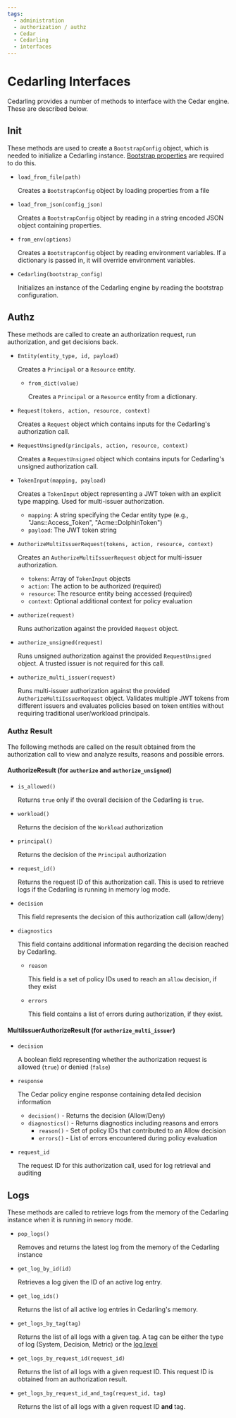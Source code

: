 ```yaml
---
tags:
  - administration
  - authorization / authz
  - Cedar
  - Cedarling
  - interfaces
---
```


# Cedarling Interfaces

Cedarling provides a number of methods to interface with the Cedar engine. 
These are described below.

## Init

These methods are used to create a `BootstrapConfig` object, which is needed to initialize a Cedarling instance. [Bootstrap properties](./cedarling-properties.md) are required to do this.

- `load_from_file(path)`
  
    Creates a `BootstrapConfig` object by loading properties from a file 

- `load_from_json(config_json)`

    Creates a `BootstrapConfig` object by reading in a string encoded JSON object containing properties.

- `from_env(options)`

    Creates a `BootstrapConfig` object by reading environment variables. If a dictionary is passed in, it will override environment variables.

- `Cedarling(bootstrap_config)`

    Initializes an instance of the Cedarling engine by reading the bootstrap configuration. 

## Authz

These methods are called to create an authorization request, run authorization, and get decisions back. 

- `Entity(entity_type, id, payload)`

    Creates a `Principal` or a `Resource` entity.

    - `from_dict(value)`

        Creates a `Principal` or a `Resource` entity from a dictionary.

- `Request(tokens, action, resource, context)`

    Creates a `Request` object which contains inputs for the Cedarling's authorization call.

- `RequestUnsigned(principals, action, resource, context)`

    Creates a `RequestUnsigned` object which contains inputs for Cedarling's unsigned authorization call.

- `TokenInput(mapping, payload)`

    Creates a `TokenInput` object representing a JWT token with an explicit type mapping. Used for multi-issuer authorization.
    
    - `mapping`: A string specifying the Cedar entity type (e.g., "Jans::Access_Token", "Acme::DolphinToken")
    - `payload`: The JWT token string

- `AuthorizeMultiIssuerRequest(tokens, action, resource, context)`

    Creates an `AuthorizeMultiIssuerRequest` object for multi-issuer authorization. 
    
    - `tokens`: Array of `TokenInput` objects
    - `action`: The action to be authorized (required)
    - `resource`: The resource entity being accessed (required)
    - `context`: Optional additional context for policy evaluation

- `authorize(request)`

    Runs authorization against the provided `Request` object.

- `authorize_unsigned(request)`

    Runs unsigned authorization against the provided `RequestUnsigned` object. A trusted issuer is not required for this call.

- `authorize_multi_issuer(request)`

    Runs multi-issuer authorization against the provided `AuthorizeMultiIssuerRequest` object. Validates multiple JWT tokens from different issuers and evaluates policies based on token entities without requiring traditional user/workload principals.

### Authz Result

The following methods are called on the result obtained from the authorization call to view and analyze results, reasons and possible errors.

#### AuthorizeResult (for `authorize` and `authorize_unsigned`)

- `is_allowed()`

    Returns `true` only if the overall decision of the Cedarling is `true`.

- `workload()`

    Returns the decision of the `Workload` authorization

- `principal()`

    Returns the decision of the `Principal` authorization

- `request_id()`

    Returns the request ID of this authorization call. This is used to retrieve logs if the Cedarling is running in memory log mode.

- `decision`

    This field represents the decision of this authorization call (allow/deny)

- `diagnostics`

    This field contains additional information regarding the decision reached by Cedarling.

    - `reason`

      This field is a set of policy IDs used to reach an `allow` decision, if they exist

    - `errors`

      This field contains a list of errors during authorization, if they exist.

#### MultiIssuerAuthorizeResult (for `authorize_multi_issuer`)

- `decision`

    A boolean field representing whether the authorization request is allowed (`true`) or denied (`false`)

- `response`

    The Cedar policy engine response containing detailed decision information

    - `decision()` - Returns the decision (Allow/Deny)
    - `diagnostics()` - Returns diagnostics including reasons and errors
        - `reason()` - Set of policy IDs that contributed to an Allow decision
        - `errors()` - List of errors encountered during policy evaluation

- `request_id`

    The request ID for this authorization call, used for log retrieval and auditing

## Logs

These methods are called to retrieve logs from the memory of the Cedarling instance when it is running in `memory` mode. 

  - `pop_logs()`

    Removes and returns the latest log from the memory of the Cedarling instance

  - `get_log_by_id(id)`

    Retrieves a log given the ID of an active log entry. 

  - `get_log_ids()`

    Returns the list of all active log entries in Cedarling's memory.

  - `get_logs_by_tag(tag)`

    Returns the list of all logs with a given tag. A tag can be either the type of log (System, Decision, Metric) or the [log level](./cedarling-logs.md#system-log-levels)

  - `get_logs_by_request_id(request_id)`

    Returns the list of all logs with a given request ID. This request ID is obtained from an authorization result.

  - `get_logs_by_request_id_and_tag(request_id, tag)`

    Returns the list of all logs with a given request ID **and** tag. 

